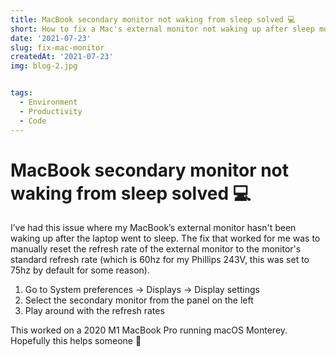 ```yaml
---
title: MacBook secondary monitor not waking from sleep solved 💻
short: How to fix a Mac's external monitor not waking up after sleep mode
date: '2021-07-23'
slug: fix-mac-monitor
createdAt: '2021-07-23'
img: blog-2.jpg


tags:
  - Environment
  - Productivity
  - Code
---
```


# MacBook secondary monitor not waking from sleep solved 💻


I’ve had this issue where my MacBook’s external monitor hasn't been waking up after the laptop went to sleep. The fix that worked for me was to manually reset the refresh rate of the external monitor to the monitor's standard refresh rate (which is 60hz for my Phillips 243V, this was set to 75hz by default for some reason).

<ol>
  <li>Go to System preferences → Displays → Display settings</li>
  <li>Select the secondary monitor from the panel on the left</li>
  <li>Play around with the refresh rates </li>
</ol>

This worked on a 2020 M1 MacBook Pro running macOS Monterey. Hopefully this helps someone 🙂